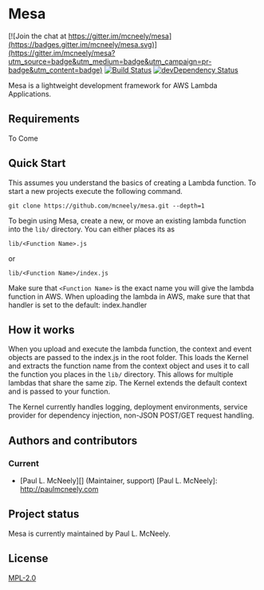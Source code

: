 # Mesa

[![Join the chat at https://gitter.im/mcneely/mesa](https://badges.gitter.im/mcneely/mesa.svg)](https://gitter.im/mcneely/mesa?utm_source=badge&utm_medium=badge&utm_campaign=pr-badge&utm_content=badge)
[![Build Status](https://travis-ci.org/mcneely/mesa.svg?branch=master)](https://travis-ci.org/mcneely/mesa)
[![devDependency Status](https://david-dm.org/mcneely/mesa/dev-status.svg)](https://david-dm.org/mcneely/mesa#info=devDependencies)

Mesa is a lightweight development framework for AWS Lambda Applications.

Requirements
------------
To Come

Quick Start
-----------
This assumes you understand the basics of creating a Lambda function.
To start a new projects execute the following command.
```
git clone https://github.com/mcneely/mesa.git --depth=1
```
To begin using Mesa, create a new, or move an existing lambda function
into the `lib/` directory. You can either places its as
```
lib/<Function Name>.js
```
or
```
lib/<Function Name>/index.js
```
Make sure that `<Function Name>` is the exact name you will give the lambda
function in AWS. When uploading the lambda in AWS, make sure that that handler
is set to the default: index.handler

How it works
------------
When you upload and execute the lambda function, the context and event objects
are passed to the index.js in the root folder. This loads the Kernel and extracts
the function name from the context object and uses it to call the function you places
in the `lib/` directory. This allows for multiple lambdas that share the same zip. The
Kernel extends the default context and is passed to your function.

The Kernel currently handles logging, deployment environments, service provider for
dependency injection, non-JSON POST/GET request handling.


Authors and contributors
------------------------
### Current
* [Paul L. McNeely][] (Maintainer, support)
[Paul L. McNeely]: http://paulmcneely.com

Project status
--------------
Mesa is currently maintained by Paul L. McNeely.

License
-------
[MPL-2.0](http://www.opensource.org/licenses/MPL-2.0)
